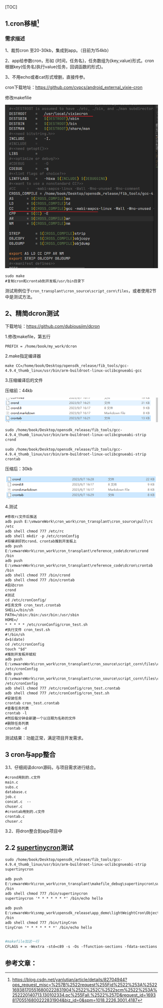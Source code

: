 [TOC]



## 1.cron移植[^1]

### 需求描述

1、裁剪cron 至20-30kb，集成到app。（目前为154kb）

2、app给参数cron，形如 {时间，任务名}，任务数组为{key,value}形式。cron根据key(任务名)执行value(任务，回调函数的形式)。

3、不用echo或者cat形式增删，直接传参。



cron下载地址：https://github.com/cvpcs/android_external_vixie-cron

修改makefilie 

![image-20230906120520237](pic/cron移植.assets/image-20230906120520237.png)

```
sudo make
#复制cron和crontab到开发板/usr/bin目录下
```

测试用例位于`cron_transplant\cron_source\script_corn\files`，或者使用2节中是测试方法。

## 2、精简dcron测试

下载地址：https://github.com/dubiousjim/dcron

1.修改makefile，第五行

```shell
PREFIX = /home/book/my_work/dcron
```

2.make指定编译器

```shell
make CC=/home/book/Desktop/opensdk_release/fib_tools/gcc-4.9.4_thumb_linux/usr/bin/arm-buildroot-linux-uclibcgnueabi-gcc
```

3.压缩编译后的文件

压缩前：44kb

![image-20230907162829603](pic/cron移植.assets/image-20230907162829603.png)

```shell
sudo /home/book/Desktop/opensdk_release/fib_tools/gcc-4.9.4_thumb_linux/usr/bin/arm-buildroot-linux-uclibcgnueabi-strip crond

sudo /home/book/Desktop/opensdk_release/fib_tools/gcc-4.9.4_thumb_linux/usr/bin/arm-buildroot-linux-uclibcgnueabi-strip crontab
```

压缩后：30kb

![image-20230907162933205](pic/cron移植.assets/image-20230907162933205.png)

4.测试

```shell
#修改rc文件后推送
adb push E:\vmwareWork\cron_work\cron_transplant\cron_source\pull\rc /etc
adb shell chmod 777 /etc/rc
adb shell mkdir -p /etc/cronConfig 
#将编译好的crond、crontab推到开发板上
adb push E:\vmwareWork\cron_work\cron_transplant\reference_code\dcron\crond /bin
adb push E:\vmwareWork\cron_work\cron_transplant\reference_code\dcron\crontab /bin
adb shell chmod 777 /bin/crond
adb shell chmod 777 /bin/crontab
#启动cron
crond
#测试  
cd /etc/cronConfig/
#任务文件 cron_test.crontab
SHELL=/bin/sh
PATH=/sbin:/bin:/usr/bin:/usr/sbin
HOME=/
* * * * * /etc/cronConfig/cron_test.sh
#执行文件 cron_test.sh
#!/bin/sh
d=$(date)
cd /etc/cronConfig
touch "$d"
#推到开发板并赋权
adb push E:\vmwareWork\cron_work\cron_transplant\cron_source\script_corn\files\cron_test.crontab /etc/cronConfig
adb push E:\vmwareWork\cron_work\cron_transplant\cron_source\script_corn\files\cron_test.sh /etc/cronConfig
adb shell chmod 777 /etc/cronConfig/cron_test.crontab
adb shell chmod 777 /etc/cronConfig/cron_test.sh
#安装任务
crontab cron_test.crontab
#查看任务列表
crontab -l
#然后每分钟会新建一个以日期为名称的文件
#删除任务列表
crontab -d
```

测试结果：功能正常，满足项目开发需求。

## 3 cron与app整合

3.1、仔细阅读dcron源码，与项目需求进行结合。

```shell
#crond用到的.c文件
main.c 
subs.c 
database.c 
job.c 
concat.c  --
chuser.c
#crontab用到的.c文件
crontab.c 
chuser.c
```

3.2、将dron整合到app项目中





## 2.2 [supertinycron](https://github.com/exander77/supertinycron)测试

```shell
sudo /home/book/Desktop/opensdk_release/fib_tools/gcc-4.9.4_thumb_linux/usr/bin/arm-buildroot-linux-uclibcgnueabi-strip supertinycron

adb push E:\vmwareWork\cron_work\cron_transplant\makefile_debug\supertinycron\supertinycron /bin
adb shell chmod 777 /bin/supertinycron
supertinycron '* * * * * * *' /bin/echo hello

adb push E:\vmwareWork\snmp_work\opensdk_release\app_demo\lightWeightCron\Object\tinyCron /bin
adb shell chmod 777 /bin/tinyCron
tinyCron '* * * * * * *' /bin/echo hello


```







```makefile
#makefile加这一行
CFLAGS + = -Wextra -std=c89 -s -Os -ffunction-sections -fdata-sections -Wl,--gc-sections -Wl,-z,norelro -static -DVERSION=\"$(VERSION)\" -DCRON_USE_LOCAL_TIME
```



## 参考文章：

[^1]: https://blog.csdn.net/yanlutian/article/details/82704944?ops_request_misc=%257B%2522request%255Fid%2522%253A%2522169381705516800222831904%2522%252C%2522scm%2522%253A%252220140713.130102334.pc%255Fall.%2522%257D&request_id=169381705516800222831904&biz_id=0&spm=1018.2226.3001.4187
[^2]: https://blog.csdn.net/m0_38012470/article/details/103730471
[^3]: https://blog.csdn.net/m0_64560763/article/details/126309501
[^4]: https://blog.csdn.net/xiezhaoxuan/article/details/73161047